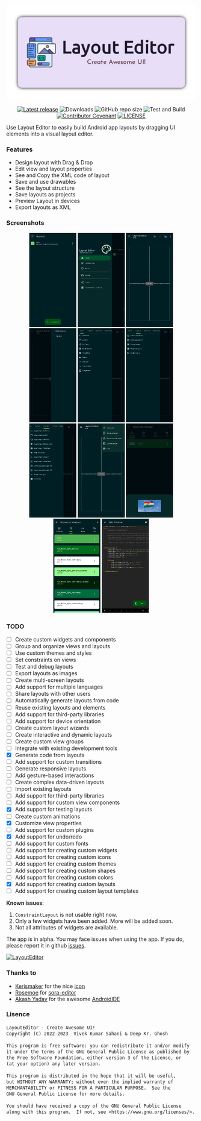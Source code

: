 ![Banner](./app/src/main/res/drawable-v24/app_banner.png "app_banner")

<div align="center">

[![Latest release](https://img.shields.io/github/v/release/itsvks19/LayoutEditor?include_prereleases&label=latest%20release&style=for-the-badge)](https://github.com/itsvks19/LayoutEditor/releases/latest)
![Downloads](https://img.shields.io/github/downloads/itsvks19/LayoutEditor/total?style=for-the-badge)
![GitHub repo size](https://img.shields.io/github/repo-size/itsvks19/LayoutEditor?style=for-the-badge)
![Test and Build](https://img.shields.io/github/actions/workflow/status/itsvks19/LayoutEditor/test_and_build.yml?label=Test%20and%20Build&style=for-the-badge&logo=github)
[![Contributor Covenant](https://img.shields.io/badge/Contributor%20Covenant-2.1-4baaaa.svg?style=for-the-badge)](https://github.com/itsvks19/LayoutEditor/blob/main/CODE_OF_CONDUCT.md)
[![LICENSE](https://img.shields.io/github/license/itsvks19/LayoutEditor?color=blue&style=for-the-badge)](https://github.com/itsvks19/LayoutEditor/blob/main/LICENSE)
</div>

Use Layout Editor to easily build Android app layouts by dragging UI elements into a visual layout editor.

### Features
- Design layout with Drag & Drop
- Edit view and layout properties
- See and Copy the XML code of layout
- Save and use drawables
- See the layout structure
- Save layouts as projects
- Preview Layout in devices
- Export layouts as XML

### Screenshots
<div align="center">

<img width="125" height="250" src="./screenshots/ScreenShot_LayoutEditor_01.jpg" alt="Screenshot_01" title="Screenshot_01">
<img width="125" height="250" src="./screenshots/ScreenShot_LayoutEditor_02.jpg" alt="Screenshot_02" title="Screenshot_02">
<img width="125" height="250" src="./screenshots/ScreenShot_LayoutEditor_03.jpg" alt="Screenshot_03" title="Screenshot_03">
<img width="125" height="250" src="./screenshots/ScreenShot_LayoutEditor_04.jpg" alt="Screenshot_04" title="Screenshot_04">
<img width="125" height="250" src="./screenshots/ScreenShot_LayoutEditor_05.jpg" alt="Screenshot_05" title="Screenshot_05">
<img width="125" height="250" src="./screenshots/ScreenShot_LayoutEditor_06.jpg" alt="Screenshot_06" title="Screenshot_06">
<img width="125" height="250" src="./screenshots/ScreenShot_LayoutEditor_07.jpg" alt="Screenshot_07" title="Screenshot_07">
<img width="125" height="250" src="./screenshots/ScreenShot_LayoutEditor_08.jpg" alt="Screenshot_08" title="Screenshot_08">
<img width="125" height="250" src="./screenshots/ScreenShot_LayoutEditor_09.jpg" alt="Screenshot_09" title="Screenshot_09">
<img width="125" height="250" src="./screenshots/ScreenShot_LayoutEditor_10.jpg" alt="Screenshot_10" title="Screenshot_10">
<img width="125" height="250" src="./screenshots/ScreenShot_LayoutEditor_11.jpg" alt="Screenshot_11" title="Screenshot_11">
</div>

### TODO
- [ ] Create custom widgets and components
- [ ] Group and organize views and layouts
- [ ] Use custom themes and styles
- [ ] Set constraints on views
- [ ] Test and debug layouts
- [ ] Export layouts as images
- [ ] Create multi-screen layouts
- [ ] Add support for multiple languages
- [ ] Share layouts with other users
- [ ] Automatically generate layouts from code
- [ ] Reuse existing layouts and elements
- [ ] Add support for third-party libraries
- [ ] Add support for device orientation
- [ ] Create custom layout wizards
- [ ] Create interactive and dynamic layouts
- [ ] Create custom view groups
- [ ] Integrate with existing development tools
- [X] Generate code from layouts
- [ ] Add support for custom transitions
- [ ] Generate responsive layouts
- [ ] Add gesture-based interactions
- [ ] Create complex data-driven layouts
- [ ] Import existing layouts
- [ ] Add support for third-party libraries
- [ ] Add support for custom view components
- [X] Add support for testing layouts
- [ ] Create custom animations
- [X] Customize view properties
- [ ] Add support for custom plugins
- [X] Add support for undo/redo
- [ ] Add support for custom fonts
- [ ] Add support for creating custom widgets
- [ ] Add support for creating custom icons
- [ ] Add support for creating custom themes
- [ ] Add support for creating custom shapes
- [ ] Add support for creating custom colors
- [X] Add support for creating custom layouts
- [ ] Add support for creating custom layout templates

**Known issues**:
1. `ConstraintLayout` is not usable right now.
2. Only a few widgets have been added. More will be added soon.
3. Not all attributes of widgets are available.

The app is in alpha.
You may face issues when using the app. If you do, please report it in github [issues](https://github.com/itsvks19/LayoutEditor/issues).

[![LayoutEditor](https://img.shields.io/badge/Layout-Editor-blue?style=for-the-badge)](https://github.com/itsvks19/LayoutEditor/releases/latest)

### Thanks to
- [Kerismaker](https://www.flaticon.com/authors/kerismaker) for the nice [icon](https://www.flaticon.com/free-icon/template_6863985)
- [Rosemoe](https://github.com/Rosemoe) for [sora-editor](https://github.com/Rosemoe/sora-editor)
- [Akash Yadav](https://github.com/itsaky) for the awesome [AndroidIDE](https://github.com/AndroidIDEOfficial/AndroidIDE)

### Lisence
```
LayoutEditor - Create Awesome UI!
Copyright (C) 2022-2023  Vivek Kumar Sahani & Deep Kr. Ghosh

This program is free software: you can redistribute it and/or modify
it under the terms of the GNU General Public License as published by
the Free Software Foundation, either version 3 of the License, or
(at your option) any later version.

This program is distributed in the hope that it will be useful,
but WITHOUT ANY WARRANTY; without even the implied warranty of
MERCHANTABILITY or FITNESS FOR A PARTICULAR PURPOSE.  See the
GNU General Public License for more details.

You should have received a copy of the GNU General Public License
along with this program.  If not, see <https://www.gnu.org/licenses/>.
```
